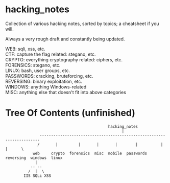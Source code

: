 # hacking_notes                 

Collection of various hacking notes, sorted by topics; a cheatsheet if you will.

Always a very rough draft and constantly being updated.

WEB: sqli, xss, etc.  
CTF: capture the flag related: stegano, etc.  
CRYPTO: everything cryptography related: ciphers, etc.  
FORENSICS: stegano, etc.  
LINUX: bash, user groups, etc.  
PASSWORDS: cracking, bruteforcing, etc.  
REVERSING: binary exploitation, etc.  
WINDOWS: anything Windows-related  
MISC: anything else that doesn't fit into above categories  


Tree Of Contents (unfinished)
=============================
```
                                             hacking_notes
                                                   |
               ----------------------------------------------------------------------
              /       |         |       |       |        |          |         |      \
            web     crypto  forensics  misc  mobile  passwords  reversing  windows  linux
             |
           -- --
          /  |  \
        IIS SQLi XSS
```
